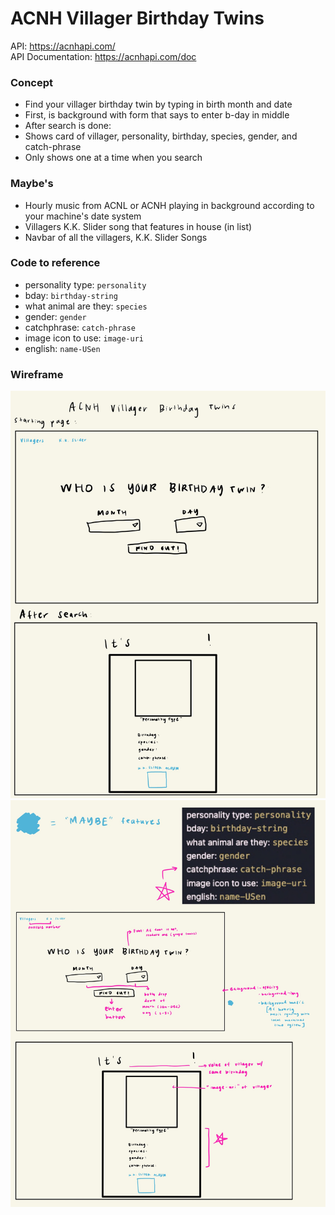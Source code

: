 # ACNH Villager Birthday Twins

API: https://acnhapi.com/ <br>
API Documentation: https://acnhapi.com/doc

### Concept
- Find your villager birthday twin by typing in birth month and date
- First, is background with form that says to enter b-day in middle
- After search is done:
- Shows card of villager, personality, birthday, species, gender, and catch-phrase
- Only shows one at a time when you search


### Maybe's
- Hourly music from ACNL or ACNH playing in background according to your machine's date system
- Villagers K.K. Slider song that features in house (in list)
- Navbar of all the villagers, K.K. Slider Songs


### Code to reference
- personality type: `personality`
- bday: `birthday-string`
- what animal are they: `species`
- gender: `gender`
- catchphrase: `catch-phrase`
- image icon to use: `image-uri`
- english: `name-USen`

### Wireframe
![img1](images/General%20Assembly-2.jpg)
![img2](images/General%20Assembly-3.jpg)